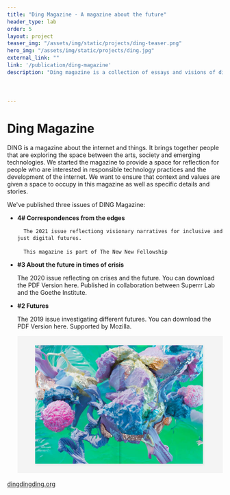 ```yaml
---
title: "Ding Magazine - A magazine about the future"
header_type: lab
order: 5
layout: project
teaser_img: "/assets/img/static/projects/ding-teaser.png"
hero_img: "/assets/img/static/projects/ding.jpg"
external_link: ""
link: '/publication/ding-magazine'
description: "Ding magazine is a collection of essays and visions of different futures. There are three issues. All published in print and digitally."



---
```

<h1>Ding Magazine</h1>
<p>DING is a magazine about the internet and things. It brings together people that are exploring the space between the arts, society and emerging technologies. We started the magazine to provide a space for reflection for people who are interested in responsible technology practices and the development of the internet. We want to ensure that context and values are given a space to occupy in this magazine as well as specific details and stories.</p>

<p>We've published three issues of DING Magazine:</p>
<p>
<ul>
<li>
      <b>4# Correspondences from the edges</b>

      The 2021 issue reflectiong visionary narratives for inclusive and just digital futures.

      This magazine is part of The New New Fellowship
  </li>
 <li>
       <b>#3 About the future in times of crisis</b>

The 2020 issue reflecting on crises and the future. You can download the PDF Version here.  Published in collaboration between Superrr Lab and the Goethe Institute.
 </li>
 <li>
       <b>#2 Futures</b>

The 2019 issue investigating different futures. You can download the PDF Version here. Supported by Mozilla. 
 </li>


<img class="img-responsive" src="/assets/img/static/projects/ding3.jpg">

</ul>
</p>
<p><a href="http://dingdingding.org" target="_blank">dingdingding.org</a></p>




